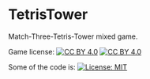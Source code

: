 # TetrisTower
Match-Three-Tetris-Tower mixed game.

Game license: [![CC BY 4.0][cc-by-shield]][cc-by] [![CC BY 4.0][cc-by-image]][cc-by]

Some of the code is: [![License: MIT](https://img.shields.io/badge/License-MIT-yellow.svg)](https://opensource.org/licenses/MIT)

[cc-by]: http://creativecommons.org/licenses/by/4.0/
[cc-by-image]: https://i.creativecommons.org/l/by/4.0/88x31.png
[cc-by-shield]: https://img.shields.io/badge/License-CC%20BY%204.0-lightgrey.svg